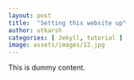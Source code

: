 ```yaml
---
layout: post
title:  "Setting this website up"
author: utkarsh
categories: [ Jekyll, tutorial ]
image: assets/images/12.jpg
---
```

This is dummy content. 
